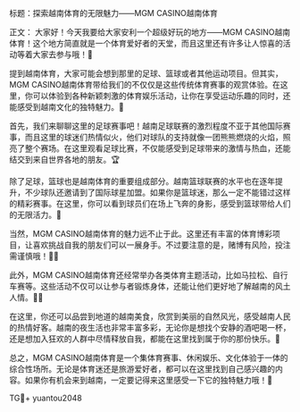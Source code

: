 标题：探索越南体育的无限魅力——MGM CASINO越南体育

正文：
大家好！今天我要给大家安利一个超级好玩的地方——MGM CASINO越南体育！这个地方简直就是一个体育爱好者的天堂，而且这里还有许多让人惊喜的活动等着大家去参与哦！🚀

提到越南体育，大家可能会想到那里的足球、篮球或者其他运动项目。但其实，MGM CASINO越南体育带给我们的不仅仅是这些传统体育赛事的观赏体验。在这里，你可以体验到各种新颖刺激的体育娱乐活动，让你在享受运动乐趣的同时，还能感受到越南文化的独特魅力。🎉

首先，我们来聊聊这里的足球赛事吧！越南足球联赛的激烈程度不亚于其他国际赛事，而且这里的球迷们热情似火，他们对球队的支持就像一团熊熊燃烧的火焰，照亮了整个赛场。在这里观看足球比赛，不仅能感受到足球带来的激情与热血，还能结交到来自世界各地的朋友。🏆

除了足球，篮球也是越南体育的重要组成部分。越南篮球联赛的水平也在逐年提升，不少球队还邀请到了国际球星加盟。如果你是篮球迷，那么一定不能错过这样的精彩赛事。在这里，你可以看到球员们在场上飞奔的身影，感受到篮球带给人们的无限活力。🏀

当然，MGM CASINO越南体育的魅力远不止于此。这里还有丰富的体育博彩项目，让喜欢挑战自我的朋友们可以一展身手。不过要注意的是，赌博有风险，投注需谨慎哦！👨‍💼

此外，MGM CASINO越南体育还经常举办各类体育主题活动，比如马拉松、自行车赛等。这些活动不仅可以让参与者锻炼身体，还能让他们更好地了解越南的风土人情。🏃‍♂️

在这里，你还可以品尝到地道的越南美食，欣赏到美丽的自然风光，感受越南人民的热情好客。越南的夜生活也非常丰富多彩，无论你是想找个安静的酒吧喝一杯，还是想加入狂欢的人群中尽情释放自我，都能在这里找到属于你的那份快乐。🍹

总之，MGM CASINO越南体育是一个集体育赛事、休闲娱乐、文化体验于一体的综合性场所。无论是体育迷还是旅游爱好者，都可以在这里找到自己感兴趣的内容。如果你有机会来到越南，一定要记得来这里感受一下它的独特魅力哦！🌟

TG💪+ yuantou2048